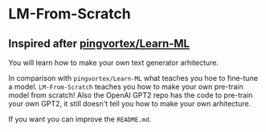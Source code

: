 # LM-From-Scratch

Inspired after [pingvortex/Learn-ML](https://github.com/pingvortex/Learn-ML)
---
You will learn how to make your own text generator arhitecture.

In comparison with `pingvortex/Learn-ML` what teaches you hoe to fine-tune a model. `LM-From-Scratch` teaches you how to make your own pre-train model from scratch!
Also the OpenAI GPT2 repo has the code to pre-train your own GPT2, it still doesn't tell you how to make your own arhitecture.

If you want you can improve the `README.md`.
